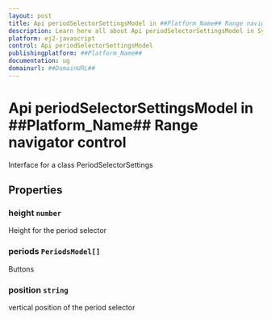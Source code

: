 ```yaml
---
layout: post
title: Api periodSelectorSettingsModel in ##Platform_Name## Range navigator control | Syncfusion
description: Learn here all about Api periodSelectorSettingsModel in Syncfusion ##Platform_Name## Range navigator control of Syncfusion Essential JS 2 and more.
platform: ej2-javascript
control: Api periodSelectorSettingsModel 
publishingplatform: ##Platform_Name##
documentation: ug
domainurl: ##DomainURL##
---
```


# Api periodSelectorSettingsModel in ##Platform_Name## Range navigator control

Interface for a class PeriodSelectorSettings

## Properties

### height `number`

Height for the period selector

### periods `PeriodsModel[]`

Buttons

### position `string`

vertical position of the period selector
